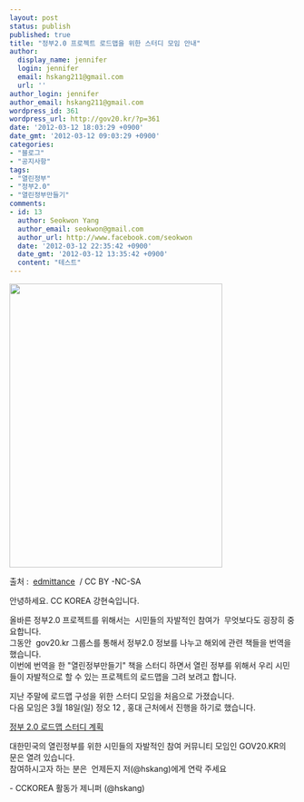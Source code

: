 ```yaml
---
layout: post
status: publish
published: true
title: "정부2.0 프로젝트 로드맵을 위한 스터디 모임 안내"
author:
  display_name: jennifer
  login: jennifer
  email: hskang211@gmail.com
  url: ''
author_login: jennifer
author_email: hskang211@gmail.com
wordpress_id: 361
wordpress_url: http://gov20.kr/?p=361
date: '2012-03-12 18:03:29 +0900'
date_gmt: '2012-03-12 09:03:29 +0900'
categories:
- "블로그"
- "공지사항"
tags:
- "열린정부"
- "정부2.0"
- "열린정부만들기"
comments:
- id: 13
  author: Seokwon Yang
  author_email: seokwon@gmail.com
  author_url: http://www.facebook.com/seokwon
  date: '2012-03-12 22:35:42 +0900'
  date_gmt: '2012-03-12 13:35:42 +0900'
  content: "테스트"
---
```

<p><img src="http://farm4.staticflickr.com/3030/3079389007_7a02980814.jpg" alt="" width="375" height="500" /></p>
<p>출처 :  <a href="http://www.flickr.com/photos/edmittance/3079389007/sizes/m/in/photostream/">edmittance</a>  / CC BY -NC-SA</p>
<p>안녕하세요. CC KOREA 강현숙입니다.</p>
<p>올바른 정부2.0 프로젝트를 위해서는  시민들의 자발적인 참여가  무엇보다도 굉장히 중요합니다.<br />
그동안  gov20.kr 그룹스를 통해서 정부2.0 정보를 나누고 해외에 관련 책들을 번역을 했습니다.<br />
이번에 번역을 한 "열린정부만들기" 책을 스터디 하면서 열린 정부를 위해서 우리 시민들이 자발적으로 할 수 있는 프로젝트의 로드맵을 그려 보려고 합니다.</p>
<p>지난 주말에 로드맵 구성을 위한 스터디 모임을 처음으로 가졌습니다.<br />
다음 모임은 3월 18일(일) 정오 12 , 홍대 근처에서 진행을 하기로 했습니다.</p>
<p><a href="https://docs.google.com/document/d/1TbobpKJ-7eR9WIKXlCn5tXBvtJR9gzdfOwpbp7XBhHs/edit">정부 2.0 로드맵 스터디 계획</a></p>
<p>대한민국의 열린정부를 위한 시민들의 자발적인 참여 커뮤니티 모임인 GOV20.KR의 문은 열려 있습니다.<br />
참여하시고자 하는 분은  언제든지 저(@hskang)에게 연락 주세요</p>
<p>- CCKOREA 활동가 제니퍼 (@hskang)</p>
